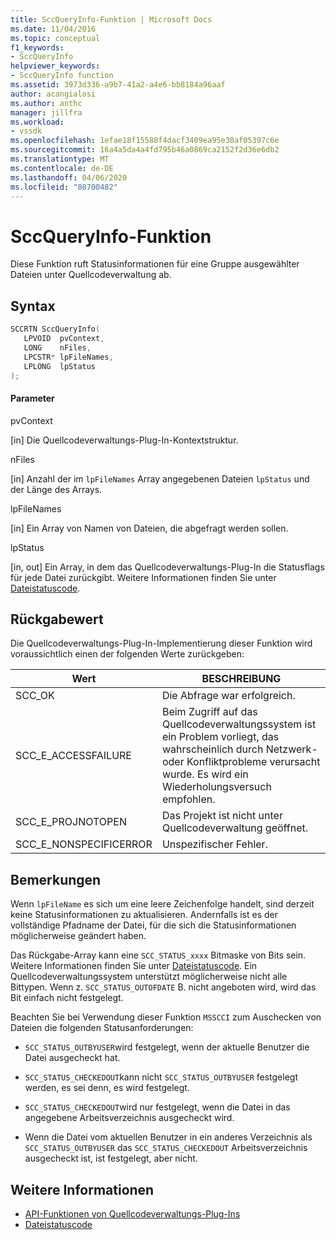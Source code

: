 ```yaml
---
title: SccQueryInfo-Funktion | Microsoft Docs
ms.date: 11/04/2016
ms.topic: conceptual
f1_keywords:
- SccQueryInfo
helpviewer_keywords:
- SccQueryInfo function
ms.assetid: 3973d336-a9b7-41a2-a4e6-bb8184a96aaf
author: acangialosi
ms.author: anthc
manager: jillfra
ms.workload:
- vssdk
ms.openlocfilehash: 1efae18f15588f4dacf3409ea95e30af05397c6e
ms.sourcegitcommit: 16a4a5da4a4fd795b46a0869ca2152f2d36e6db2
ms.translationtype: MT
ms.contentlocale: de-DE
ms.lasthandoff: 04/06/2020
ms.locfileid: "80700482"
---
```

# <a name="sccqueryinfo-function"></a>SccQueryInfo-Funktion
Diese Funktion ruft Statusinformationen für eine Gruppe ausgewählter Dateien unter Quellcodeverwaltung ab.

## <a name="syntax"></a>Syntax

```cpp
SCCRTN SccQueryInfo(
   LPVOID  pvContext,
   LONG    nFiles,
   LPCSTR* lpFileNames,
   LPLONG  lpStatus
);
```

#### <a name="parameters"></a>Parameter
 pvContext

[in] Die Quellcodeverwaltungs-Plug-In-Kontextstruktur.

 nFiles

[in] Anzahl der im `lpFileNames` Array angegebenen Dateien `lpStatus` und der Länge des Arrays.

 lpFileNames

[in] Ein Array von Namen von Dateien, die abgefragt werden sollen.

 lpStatus

[in, out] Ein Array, in dem das Quellcodeverwaltungs-Plug-In die Statusflags für jede Datei zurückgibt. Weitere Informationen finden Sie unter [Dateistatuscode](../extensibility/file-status-code-enumerator.md).

## <a name="return-value"></a>Rückgabewert
 Die Quellcodeverwaltungs-Plug-In-Implementierung dieser Funktion wird voraussichtlich einen der folgenden Werte zurückgeben:

|Wert|BESCHREIBUNG|
|-----------|-----------------|
|SCC_OK|Die Abfrage war erfolgreich.|
|SCC_E_ACCESSFAILURE|Beim Zugriff auf das Quellcodeverwaltungssystem ist ein Problem vorliegt, das wahrscheinlich durch Netzwerk- oder Konfliktprobleme verursacht wurde. Es wird ein Wiederholungsversuch empfohlen.|
|SCC_E_PROJNOTOPEN|Das Projekt ist nicht unter Quellcodeverwaltung geöffnet.|
|SCC_E_NONSPECIFICERROR|Unspezifischer Fehler.|

## <a name="remarks"></a>Bemerkungen
 Wenn `lpFileName` es sich um eine leere Zeichenfolge handelt, sind derzeit keine Statusinformationen zu aktualisieren. Andernfalls ist es der vollständige Pfadname der Datei, für die sich die Statusinformationen möglicherweise geändert haben.

 Das Rückgabe-Array kann eine `SCC_STATUS_xxxx` Bitmaske von Bits sein. Weitere Informationen finden Sie unter [Dateistatuscode](../extensibility/file-status-code-enumerator.md). Ein Quellcodeverwaltungssystem unterstützt möglicherweise nicht alle Bittypen. Wenn z. `SCC_STATUS_OUTOFDATE` B. nicht angeboten wird, wird das Bit einfach nicht festgelegt.

 Beachten Sie bei Verwendung dieser Funktion `MSSCCI` zum Auschecken von Dateien die folgenden Statusanforderungen:

- `SCC_STATUS_OUTBYUSER`wird festgelegt, wenn der aktuelle Benutzer die Datei ausgecheckt hat.

- `SCC_STATUS_CHECKEDOUT`kann nicht `SCC_STATUS_OUTBYUSER` festgelegt werden, es sei denn, es wird festgelegt.

- `SCC_STATUS_CHECKEDOUT`wird nur festgelegt, wenn die Datei in das angegebene Arbeitsverzeichnis ausgecheckt wird.

- Wenn die Datei vom aktuellen Benutzer in ein anderes Verzeichnis als `SCC_STATUS_OUTBYUSER` das `SCC_STATUS_CHECKEDOUT` Arbeitsverzeichnis ausgecheckt ist, ist festgelegt, aber nicht.

## <a name="see-also"></a>Weitere Informationen
- [API-Funktionen von Quellcodeverwaltungs-Plug-Ins](../extensibility/source-control-plug-in-api-functions.md)
- [Dateistatuscode](../extensibility/file-status-code-enumerator.md)

